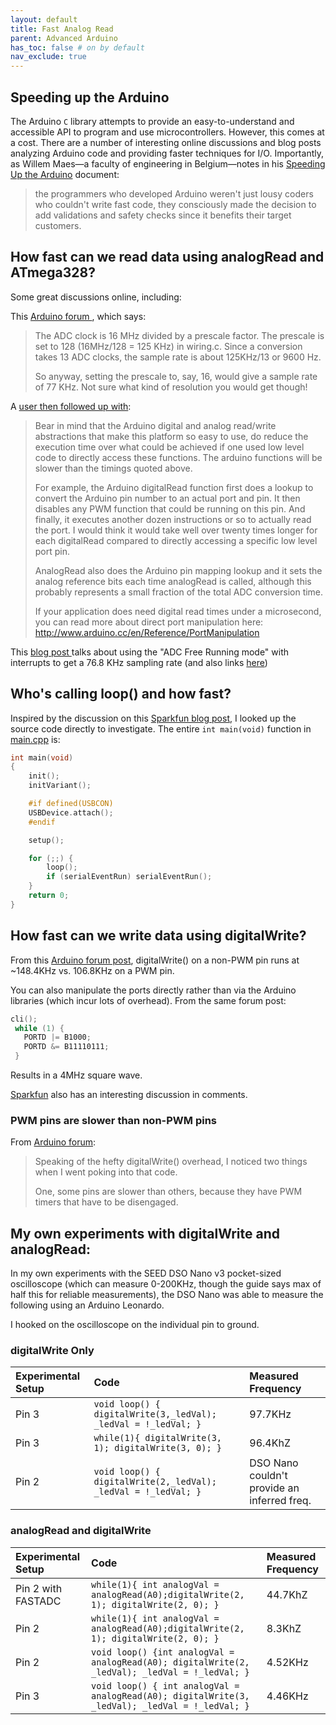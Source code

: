 ```yaml
---
layout: default
title: Fast Analog Read
parent: Advanced Arduino
has_toc: false # on by default
nav_exclude: true
---
```


## Speeding up the Arduino

The Arduino `C` library attempts to provide an easy-to-understand and accessible API to program and use microcontrollers. However, this comes at a cost. There are a number of interesting online discussions and blog posts analyzing Arduino code and providing faster techniques for I/O. Importantly, as Willem Maes—a faculty of engineering in Belgium—notes in his [Speeding Up the Arduino]((http://www.optiloading.be/willem/Arduino/speeding.pdf)) document: 
>the programmers who developed  Arduino weren't just lousy coders who couldn't write fast code, they consciously made the decision to add validations and safety checks since it benefits their target customers.

## How fast can we read data using analogRead and ATmega328? 

Some great discussions online, including:

This [Arduino forum ](https://forum.arduino.cc/index.php?topic=6549.0), which says:

> The ADC clock is 16 MHz divided by a prescale factor. The prescale is set to 128 (16MHz/128 = 125 KHz) in wiring.c. Since a conversion takes 13 ADC clocks, the sample rate is about 125KHz/13 or 9600 Hz.
>
> So anyway, setting the prescale to, say, 16, would give a sample rate of 77 KHz. Not sure what kind of resolution you would get though!

A [user then followed up with](https://forum.arduino.cc/index.php?topic=6549.msg51572#msg51572):
>Bear in mind that the Arduino digital and analog read/write abstractions that make this platform so easy to use, do reduce the execution time over what could be achieved if one used low level code to directly access these functions. The arduino functions will be slower than the timings quoted above.
>
>For example, the Arduino digitalRead function first does a lookup to convert the Arduino pin number to an actual port and pin. It then disables any PWM function that could be running on this pin. And finally, it executes another dozen instructions or so to actually read the port. I would think it would take well over twenty times longer for each digitalRead compared to directly accessing a specific low level port pin.
>
>AnalogRead also does the Arduino pin mapping lookup and it sets the analog reference bits each time analogRead is called, although this probably represents a small fraction of the total ADC conversion time.
>
>If your application does need digital read times under a microsecond, you can read more about direct port manipulation here: http://www.arduino.cc/en/Reference/PortManipulation

This [blog post ](http://yaab-arduino.blogspot.com/2015/02/fast-sampling-from-analog-input.html)talks about using the "ADC Free Running mode" with interrupts to get a 76.8 KHz sampling rate (and also links [here](https://sites.google.com/site/qeewiki/books/avr-guide/analog-input))

## Who's calling loop() and how fast?

Inspired by the discussion on this [Sparkfun blog post](https://learn.sparkfun.com/blog/1687#comments), I looked up the source code directly to investigate. The entire `int main(void)` function in [main.cpp](https://github.com/arduino/ArduinoCore-avr/blob/2f67c916f6ab6193c404eebe22efe901e0f9542d/cores/arduino/main.cpp) is:

```C
int main(void)
{
    init();
    initVariant();

    #if defined(USBCON)
    USBDevice.attach();
    #endif

    setup();

    for (;;) {
        loop();
        if (serialEventRun) serialEventRun();
    }
    return 0;
}
```

## How fast can we write data using digitalWrite?

From this [Arduino forum post](https://forum.arduino.cc/index.php?topic=4324.msg32961#msg32961), digitalWrite() on a non-PWM pin runs at ~148.4KHz vs. 106.8KHz on a PWM pin. 

You can also manipulate the ports directly rather than via the Arduino libraries (which incur lots of overhead). From the same forum post:

```C
cli();
 while (1) {
   PORTD |= B1000;
   PORTD &= B11110111;
 }
```
Results in a 4MHz square wave.

[Sparkfun](https://learn.sparkfun.com/blog/1687#comments) also has an interesting discussion in comments.

### PWM pins are slower than non-PWM pins

From [Arduino forum](https://forum.arduino.cc/index.php?topic=4324.msg32956#msg32956):
> Speaking of the hefty digitalWrite() overhead, I noticed two things when I went poking into that code.
> 
> One, some pins are slower than others, because they have PWM timers that have to be disengaged.

## My own experiments with digitalWrite and analogRead:

In my own experiments with the SEED DSO Nano v3 pocket-sized oscilloscope (which can measure 0-200KHz, though the guide says max of half this for reliable measurements), the DSO Nano was able to measure the following using an Arduino Leonardo. 

I hooked on the oscilloscope on the individual pin to ground.

### digitalWrite Only
| Experimental Setup | Code | Measured Frequency |
|:----|:----|:----|
| Pin 3 | ```void loop() { digitalWrite(3,_ledVal); _ledVal = !_ledVal; }``` | 97.7KHz |
| Pin 3 | ```while(1){ digitalWrite(3, 1); digitalWrite(3, 0); }``` | 96.4KhZ |
| Pin 2 | ```void loop() { digitalWrite(2,_ledVal); _ledVal = !_ledVal; }``` | DSO Nano couldn't provide an inferred freq. |


### analogRead and digitalWrite
| Experimental Setup | Code | Measured Frequency |
|:----|:----|:----|
| Pin 2 with FASTADC | ```while(1){ int analogVal = analogRead(A0);digitalWrite(2, 1); digitalWrite(2, 0); }``` | 44.7KhZ |
| Pin 2 | ```while(1){ int analogVal = analogRead(A0);digitalWrite(2, 1); digitalWrite(2, 0); }``` | 8.3KhZ |
| Pin 2 | ```void loop() {int analogVal = analogRead(A0); digitalWrite(2, _ledVal); _ledVal = !_ledVal; }``` | 4.52KHz |
| Pin 3 | ```void loop() { int analogVal = analogRead(A0); digitalWrite(3, _ledVal); _ledVal = !_ledVal; }``` | 4.46KHz |